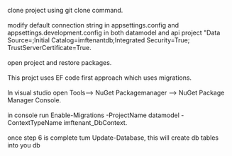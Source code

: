 clone project using git clone command.<br/><br/>
modify default connection string in appsettings.config and appsettings.development.config in both datamodel and api project "Data Source=<your db server name>;Initial Catalog=imftenantdb;Integrated Security=True; TrustServerCertificate=True.<br/><br/>
open project and restore packages.<br/><br/>
This projct uses EF code first approach which uses migrations.<br/><br/>
In visual studio open Tools--> NuGet Packagemanager --> NuGet Package Manager Console.<br/><br/>
in console run Enable-Migrations -ProjectName datamodel -ContextTypeName imftenant_DbContext.<br/><br/>
once step 6 is complete tum Update-Database, this will create db tables into you db
